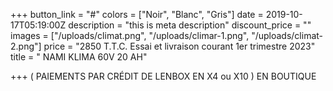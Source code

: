 +++
button_link = "#"
colors = ["Noir", "Blanc", "Gris"]
date = 2019-10-17T05:19:00Z
description = "this is meta description"
discount_price = ""
images = ["/uploads/climat.png", "/uploads/climar-1.png", "/uploads/climat-2.png"]
price = "2850 T.T.C.  Essai et livraison courant 1er trimestre  2023"
title = " NAMI KLIMA 60V 20 AH"

+++
( PAIEMENTS PAR CRÉDIT DE LENBOX EN X4 ou X10 ) EN BOUTIQUE